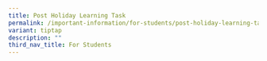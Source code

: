 ```yaml
---
title: Post Holiday Learning Task
permalink: /important-information/for-students/post-holiday-learning-task/
variant: tiptap
description: ""
third_nav_title: For Students
---
```

